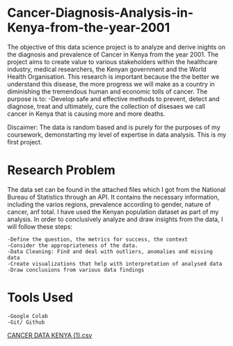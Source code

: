 # Cancer-Diagnosis-Analysis-in-Kenya-from-the-year-2001
The objective of this data science project is to analyze and derive inights on the diagnosis and prevalence of Cancer in Kenya from the year 2001. The project aims to create  value to various stakeholders within the healthcare industry, medical researchers, the Kenyan government and the World Health Organisation. This research is important because the the better we understand this disease, the more progress we will make as a country in diminishing the tremendous human and economic tolls of cancer.
The purpose is to:
  -Develop safe and effective methods to prevent, detect and diagnose, treat and ultimately, cure the collection of disesaes we call cancer in Kenya that is causing more and more deaths.

Discaimer:
The data is random based and is purely for the purposes of my coursework, demonstarting my level of expertise in data analysis. This is my first project. 

# Research Problem
The data set can be found in the attached files which I got from the National Bureau of Statistics through an API. It contains the necessary information, including the varios regions, prevalence according to gender, nature of cancer, anf total. I have used the Kenyan population dataset as part of my analysis. In order to conclusively analyze and draw insights from the data, I will follow these steps:

    -Define the question, the metrics for success, the context
    -Consider the appropriateness of the data.
    -Data Cleaning: Find and deal with outliers, anomalies and missing data
    -Create visualizations that help with interpretation of analysed data
    -Draw conclusions from various data findings

# Tools Used
    -Google Colab
    -Git/ Github
    
[CANCER DATA KENYA (1).csv](https://github.com/WinzyOsolo/Cancer-Diagnosis-Analysis-in-Kenya-from-the-year2001/files/14321815/CANCER.DATA.KENYA.1.csv)

